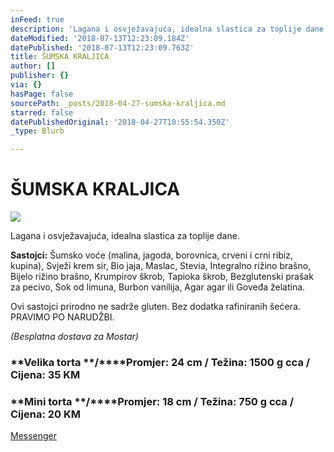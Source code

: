 ```yaml
---
inFeed: true
description: 'Lagana i osvježavajuća, idealna slastica za toplije dane.'
dateModified: '2018-07-13T12:23:09.184Z'
datePublished: '2018-07-13T12:23:09.763Z'
title: ŠUMSKA KRALJICA
author: []
publisher: {}
via: {}
hasPage: false
sourcePath: _posts/2018-04-27-sumska-kraljica.md
starred: false
datePublishedOriginal: '2018-04-27T10:55:54.350Z'
_type: Blurb

---
```

# ŠUMSKA KRALJICA
![](https://the-grid-user-content.s3-us-west-2.amazonaws.com/ea9f964a-2ee7-4fdb-a1ca-94779e326d4b.jpg)

Lagana i osvježavajuća, idealna slastica za toplije dane.

**Sastojci:** Šumsko voće (malina, jagoda, borovnica, crveni i crni ribiz, kupina), Svježi krem sir, Bio jaja, Maslac, Stevia, Integralno rižino brašno, Bijelo rižino brašno, Krumpirov škrob, Tapioka škrob, Bezglutenski prašak za pecivo, Sok od limuna, Burbon vanilija, Agar agar ili Goveđa želatina.

Ovi sastojci prirodno ne sadrže gluten. Bez dodatka rafiniranih šećera.  
PRAVIMO PO NARUDŽBI.

_(Besplatna dostava za Mostar)_

### **Velika torta **/****Promjer: 24 cm / Težina: 1500 g cca / Cijena: 35 KM

### **Mini torta **/****Promjer: 18 cm / Težina: 750 g cca / Cijena: 20 KM
[Messenger][0]

[0]: https://www.messenger.com/t/greenday.kolaci.peciva